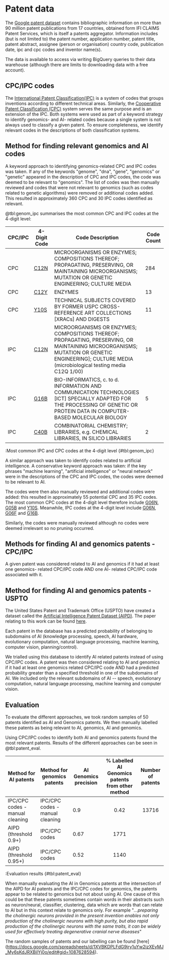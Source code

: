 # Patent data

The [Google patent dataset](https://cloud.google.com/blog/topics/public-datasets/google-patents-public-datasets-connecting-public-paid-and-private-patent-data) contains bibliographic information on more than 90 million patent publications from 17 countries, obtained form IFI CLAIMS Patent Services, which is itself a patents aggregator. Information includes (but is not limited to) the patent number, application number, patent title, patent abstract, assignee (person or organisation) country code, publication date, ipc and cpc codes and inventor name(s).

The data is available to access via writing BigQuery queries to their data warehouse (although there are limits to downloading data with a free account).

## CPC/IPC codes

The [International Patent Classification(IPC)](https://www.wipo.int/classifications/ipc/en/) is a system of codes that groups inventions according to different technical areas. Similarly, the [Cooperative Patent Classification (CPC)](https://www.epo.org/searching-for-patents/helpful-resources/first-time-here/classification/cpc.html) system serves the same purpose and is an extension of the IPC. Both systems were used as part of a keyword strategy to identify genomics- and AI- related codes because a single system is not always used to classify a given patent. To ensure completeness, we identify relevant codes in the descriptions of both classification systems.

## Method for finding relevant genomics and AI codes

A keyword approach to identifying genomics-related CPC and IPC codes was taken. If any of the keywords "genome", "dna", "gene", "genomics" or "genetic" appeared in the description of CPC and IPC codes, the code was deemed to be relevant to "genomics". The list of codes was then manually reviewed and codes that were not relevant to genomics (such as codes related to genetic algorithms) were removed or additional codes added. This resulted in approximately 360 CPC and 30 IPC codes identified as relevant.

@tbl:genom_ipc summarises the most common CPC and IPC codes at the 4-digit level:

| CPC/IPC | 4-Digit Code                                                                                                                    | Code Description                                                                                                                                                                                   | Code Count |
| ------- | ------------------------------------------------------------------------------------------------------------------------------- | -------------------------------------------------------------------------------------------------------------------------------------------------------------------------------------------------- | ---------- |
| CPC     | [C12N](https://www.uspto.gov/web/patents/classification/cpc/html/cpc-C12N.html)                                                 | MICROORGANISMS OR ENZYMES; COMPOSITIONS THEREOF; PROPAGATING, PRESERVING, OR MAINTAINING MICROORGANISMS; MUTATION OR GENETIC ENGINEERING; CULTURE MEDIA                                            | 284        |
| CPC     | [C12Y](https://www.uspto.gov/web/patents/classification/cpc/html/cpc-C12Y.html)                                                 | ENZYMES                                                                                                                                                                                            | 13         |
| CPC     | [Y10S](https://www.uspto.gov/web/patents/classification/cpc/html/cpc-Y10S.html)                                                 | TECHNICAL SUBJECTS COVERED BY FORMER USPC CROSS-REFERENCE ART COLLECTIONS \[XRACs\] AND DIGESTS                                                                                                    | 11         |
| IPC     | [C12N](https://www.wipo.int/classifications/ipc/en/ITsupport/Version20180101/transformations/ipc/20180101/en/htm/C12N.htm#C12N) | MICROORGANISMS OR ENZYMES; COMPOSITIONS THEREOF; PROPAGATING, PRESERVING, OR MAINTAINING MICROORGANISMS; MUTATION OR GENETIC ENGINEERING]; CULTURE MEDIA (microbiological testing media C12Q 1/00) | 18         |
| IPC     | [G16B](https://www.wipo.int/classifications/ipc/en/ITsupport/Version20180101/transformations/ipc/20180101/en/htm/G16B.htm#G16B) | BIO-INFORMATICS, c. to d. INFORMATION AND COMMUNICATION TECHNOLOGIES \[ICT\] SPECIALLY ADAPTED FOR THE PROCESSING OF GENETIC OR PROTEIN DATA IN COMPUTER-BASED MOLECULAR BIOLOGY                   | 5          |
| IPC     | [C40B](https://www.wipo.int/classifications/ipc/en/ITsupport/Version20180101/transformations/ipc/20180101/en/htm/C40B.htm#C40B) | COMBINATORIAL CHEMISTRY; LIBRARIES, e.g. CHEMICAL LIBRARIES, IN SILICO LIBRARIES                                                                                                                   | 2          |

:Most common IPC and CPC codes at the 4-digit level {#tbl:genom_ipc}

A similar approach was taken to identify codes related to artificial intelligence. A conservative keyword approach was taken: if the key phrases "machine learning", "artificial intelligence" or "neural network" were in the descriptions of the CPC and IPC codes, the codes were deemed to be relevant to AI.

The codes were then also manually reviewed and additional codes were added: this resulted in approximately 55 potential CPC and 35 IPC codes. The most common CPC codes at the 4-digit level therefore include [G06N](https://www.uspto.gov/web/patents/classification/cpc/html/cpc-G06N.html), [G05B](https://www.uspto.gov/web/patents/classification/cpc/html/cpc-G05B.html) and [Y10S](https://www.uspto.gov/web/patents/classification/cpc/html/cpc-Y10S.html). Meanwhile, IPC codes at the 4-digit level include
[G06N](https://www.wipo.int/classifications/ipc/en/ITsupport/Version20190101/transformations/ipc/20190101/en/htm/G06N.htm#G06N),
[G06F](https://www.wipo.int/classifications/ipc/en/ITsupport/Version20190101/transformations/ipc/20190101/en/htm/G06F.htm#G06F)
and
[G16B](https://www.wipo.int/classifications/ipc/en/ITsupport/Version20190101/transformations/ipc/20190101/en/htm/G16B.htm#G16B).

Similarly, the codes were manually reviewed although no codes were
deemed irrelevant so no pruning occurred.

## Methods for finding AI and genomics patents - CPC/IPC

A given patent was considered related to AI and genomics if it had at least one genomics- related CPC/IPC code AND one AI- related CPC/IPC code associated with it.

## Method for finding AI and genomics patents - USPTO

The United States Patent and Trademark Office (USPTO) have created a dataset called the [Artificial Intelligence Patent Dataset (AIPD)](https://www.uspto.gov/ip-policy/economic-research/research-datasets/artificial-intelligence-patent-dataset). The paper relating to this work can be found [here](https://papers.ssrn.com/sol3/papers.cfm?abstract_id=3866793).

Each patent in the database has a predicted probability of belonging to subdomains of AI (knowledge processing, speech, AI hardware, evolutionary computation, natural language processing, machine learning, computer vision, planning/control).

We trialled using this database to identify AI related patents instead of using CPC/IPC codes. A patent was then considered relating to AI and genomics if it had at least one genomics related CPC/IPC code AND had a predicted probability greater than a specified threshold in one of the subdomains of AI. We included only the relevant subdomains of AI -- speech, evolutionary computation, natural language processing, machine learning and computer vision.

## Evaluation

To evaluate the different approaches, we took random samples of 50 patents identified as AI and Genomics patents. We then manually labelled these patents as being relevant to AI, genomics, AI and genomics.

Using CPC/IPC codes to identify both AI and genomics patents found the most relevant patents. Results of the different approaches can be seen in @tbl:patent_eval.

| Method for AI patents           | Method for genomics patents     | AI Genomics precision | % Labelled AI Genomics patents from other method | Number of patents |
| ------------------------------- | ------------------------------- | --------------------- | :----------------------------------------------: | :---------------: |
| IPC/CPC codes - manual cleaning | IPC/CPC codes - manual cleaning | 0.9                   |                       0.42                       |       13716       |
| AIPD (threshold 0.9+)           | IPC/CPC codes                   | 0.67                  |                       1771                       |
| AIPD (threshold 0.95+)          | IPC/CPC codes                   | 0.52                  |                       1140                       |

:Evaluation results {#tbl:patent_eval}

When manually evaluating the AI in Genomics patents at the intersection of the AIPD for AI patents and the IPC/CPC codes for genomics, the patents appear to be related to genomics but not about using AI. One cause of this could be that these patents sometimes contain words in their abstracts such as neuron/neural, classifier, clustering, data which are words that can relate to AI but in this context relate to genomics only. For example "_...preparing the cholinergic neurons provided in the present invention enables not only production of the cholinergic neurons with high purity, but also rapid production of the cholinergic neurons with the same traits, it can be widely used for effectively treating degenerative cranial nerve diseases_"

The random samples of patents and our labelling can be found [here] (https://docs.google.com/spreadsheets/d/1XVBKDPLFdG9jry1uYw2izXEyMJ_My6sKdJRXBilYj0o/edit#gid=1087628594).
